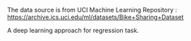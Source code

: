The data source is from UCI Machine Learning Repository : https://archive.ics.uci.edu/ml/datasets/Bike+Sharing+Dataset

A deep learning approach for regression task.
